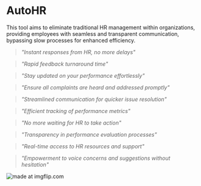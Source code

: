 # AutoHR

This tool aims to eliminate traditional HR management within organizations, providing employees with seamless and transparent communication, bypassing slow processes for enhanced efficiency.


> _"Instant responses from HR, no more delays"_

> _"Rapid feedback turnaround time"_

> _"Stay updated on your performance effortlessly"_

> _"Ensure all complaints are heard and addressed promptly"_

> _"Streamlined communication for quicker issue resolution"_

> _"Efficient tracking of performance metrics"_

> _"No more waiting for HR to take action"_

> _"Transparency in performance evaluation processes"_

> _"Real-time access to HR resources and support"_

> _"Empowerment to voice concerns and suggestions without hesitation"_


<img src="https://i.imgflip.com/8ibt5h.jpg" title="made at imgflip.com"/>
